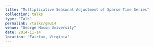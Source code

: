 ```yaml
---
title: "Multiplicative Seasonal Adjustment of Sparse Time Series"
collection: talks
type: "Talk"
permalink: /talks/gmu14
venue: "George Mason University"
date: 2014-11-14
location: "Fairfax, Virginia"
---
```

